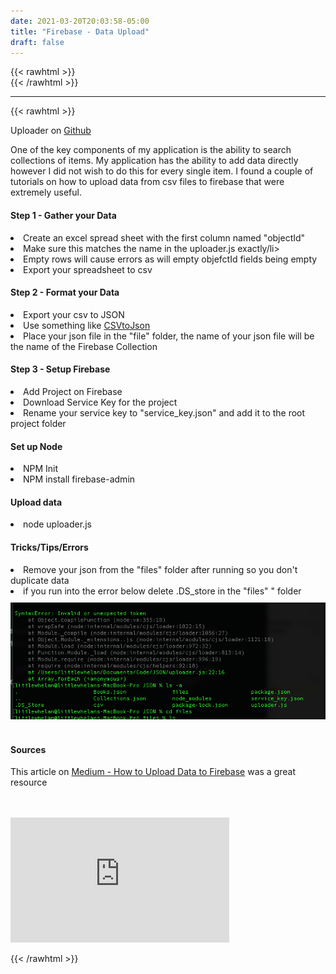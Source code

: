 ```yaml
---
date: 2021-03-20T20:03:58-05:00
title: "Firebase - Data Upload"
draft: false
---
```

{{< rawhtml >}}
<br />
{{< /rawhtml >}}

***
{{< rawhtml >}}


Uploader on <a href="https://github.com/katiewhelan/firebaseUploader">Github</a>
<br/>

<p>One of the key components of my application is the ability to search collections of items. My application has the ability to add data directly however I did not wish to do this for every single item. I found a couple of tutorials on how to upload data from csv files to firebase that were extremely useful.  
<br/>


<h4>Step 1 - Gather your Data</h4>
<li class="addHeight">Create an excel spread sheet with the first column named "objectId"</li>
<li class="addHeight">Make sure this matches the name in the uploader.js exactly/li>
<li class="addHeight">Empty rows will cause errors as will empty objefctId fields being empty</li>
<li class="addHeight">Export your spreadsheet to csv</li>

<h4>Step 2 - Format your Data</h4>
<li class="addHeight">Export your csv to JSON</li>
<li class="addHeight">Use something like <a href="https://csvjson.com/csv2json">CSVtoJson</a></li>
<li class="addHeight">Place your json file in the "file" folder, the name of your json file will be the name of the Firebase Collection</li>

<h4>Step 3 - Setup Firebase</h4>
<li class="addHeight">Add Project on Firebase</li>
<li class="addHeight">Download Service Key for the project</li>
<li class="addHeight">Rename your service key to "service_key.json" and add it to the root project folder

<h4>Set up Node</h4>
<li class="addHeight">NPM Init</li>
<li class="addHeight">NPM install firebase-admin</li>

<h4>Upload data</h4>
<li>node uploader.js</li>

<h4>Tricks/Tips/Errors</h4>
<li class="addHeight">Remove your json from the "files" folder after running so you don't duplicate data</li>
<li style="margin-bottom:10px">if you run into the error below delete .DS_store in the "files" " folder</li>
<img src="/images/jsonUploader.png">

<br />
<br />

<h4>Sources</h4>
<p> This article on
<a href="https://medium.com/@devesu/how-to-upload-data-to-firebase-firestore-cloud-database-63543d7b34c5">Medium - How to Upload Data to Firebase</a> was a great resource </p>
<br/>
<br/>
<!-- https://www.youtube.com/watch?v=Qg2_VFFcAI8 -->
<iframe width="350" height="200" class="center" src="https://www.youtube.com/embed/Qg2_VFFcAI8" title="YouTube video player" frameborder="0" allow="accelerometer; clipboard-write; encrypted-media; gyroscope; picture-in-picture" allowfullscreen></iframe>






{{< /rawhtml >}}

